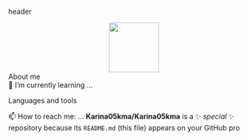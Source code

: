  header
<div id="header" align="center">
  <img src="https://media.giphy.com/media/4rZA5D22301iMgrUNd/giphy.gif" width="100"/>
  </div>
  About me
  <div id="badges"
 🔭 I’m currently working on ...

 🌱 I’m currently learning ...

 Languages and tools

📫 How to reach me: ...
**Karina05kma/Karina05kma** is a ✨ _special_ ✨ repository because its `README.md` (this file) appears on your GitHub pro

